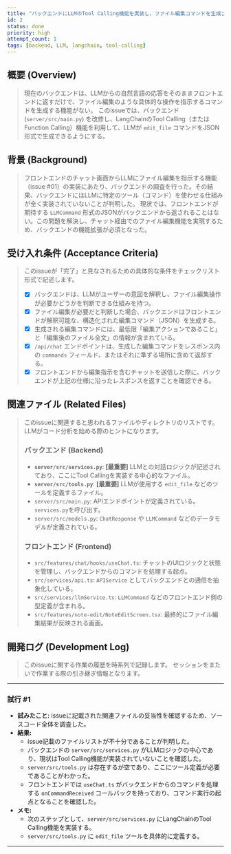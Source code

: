 ```yaml
---
title: "バックエンドにLLMのTool Calling機能を実装し、ファイル編集コマンドを生成させる"
id: 2
status: done
priority: high
attempt_count: 1
tags: [backend, LLM, langchain, tool-calling]
---
```


## 概要 (Overview)

> 現在のバックエンドは、LLMからの自然言語の応答をそのままフロントエンドに返すだけで、ファイル編集のような具体的な操作を指示するコマンドを生成する機能がない。
> このissueでは、バックエンド (`server/src/main.py`) を改修し、LangChainのTool Calling（またはFunction Calling）機能を利用して、LLMが `edit_file` コマンドをJSON形式で生成できるようにする。

## 背景 (Background)

> フロントエンドのチャット画面からLLMにファイル編集を指示する機能（issue #01）の実装にあたり、バックエンドの調査を行った。その結果、バックエンドにはLLMに特定のツール（コマンド）を使わせる仕組みが全く実装されていないことが判明した。
> 現状では、フロントエンドが期待する `LLMCommand` 形式のJSONがバックエンドから返されることはない。この問題を解決し、チャット経由でのファイル編集機能を実現するため、バックエンドの機能拡張が必須となった。

## 受け入れ条件 (Acceptance Criteria)

> このissueが「完了」と見なされるための具体的な条件をチェックリスト形式で記述します。
> 
> - [x] バックエンドは、LLMがユーザーの意図を解釈し、ファイル編集操作が必要かどうかを判断できる仕組みを持つ。
> - [x] ファイル編集が必要だと判断した場合、バックエンドはフロントエンドが解釈可能な、構造化された編集コマンド（JSON）を生成する。
> - [x] 生成される編集コマンドには、最低限「編集アクションであること」と「編集後のファイル全文」の情報が含まれている。
> - [x] `/api/chat` エンドポイントは、生成した編集コマンドをレスポンス内の `commands` フィールド、またはそれに準ずる場所に含めて返却する。
> - [x] フロントエンドから編集指示を含むチャットを送信した際に、バックエンドが上記の仕様に沿ったレスポンスを返すことを確認できる。

## 関連ファイル (Related Files)
> このissueに関連すると思われるファイルやディレクトリのリストです。
> LLMがコード分析を始める際のヒントになります。
> 
> ### バックエンド (Backend)
> - **`server/src/services.py`**: **[最重要]** LLMとの対話ロジックが記述されており、ここにTool Callingを実装する中心的なファイル。
> - **`server/src/tools.py`**: **[最重要]** LLMが使用する `edit_file` などのツールを定義するファイル。
> - `server/src/main.py`: APIエンドポイントが定義されている。`services.py`を呼び出す。
> - `server/src/models.py`: `ChatResponse` や `LLMCommand` などのデータモデルが定義されている。
> 
> ### フロントエンド (Frontend)
> - `src/features/chat/hooks/useChat.ts`: チャットのUIロジックと状態を管理し、バックエンドからのコマンドを処理する起点。
> - `src/services/api.ts`: `APIService` としてバックエンドとの通信を抽象化している。
> - `src/services/llmService.ts`: `LLMCommand` などのフロントエンド側の型定義が含まれる。
> - `src/features/note-edit/NoteEditScreen.tsx`: 最終的にファイル編集結果が反映される画面。

## 開発ログ (Development Log)

> このissueに関する作業の履歴を時系列で記録します。
> セッションをまたいで作業する際の引き継ぎ情報となります。

---
### 試行 #1

- **試みたこと:** issueに記載された関連ファイルの妥当性を確認するため、ソースコード全体を調査した。
- **結果:** 
  - issue記載のファイルリストが不十分であることが判明した。
  - バックエンドの `server/src/services.py` がLLMロジックの中心であり、現状はTool Calling機能が実装されていないことを確認した。
  - `server/src/tools.py` は存在するが空であり、ここにツール定義が必要であることがわかった。
  - フロントエンドでは `useChat.ts` がバックエンドからのコマンドを処理する `onCommandReceived` コールバックを持っており、コマンド実行の起点となることを確認した。
- **メモ:** 
  - 次のステップとして、`server/src/services.py` にLangChainのTool Calling機能を実装する。
  - `server/src/tools.py` に `edit_file` ツールを具体的に定義する。

---
